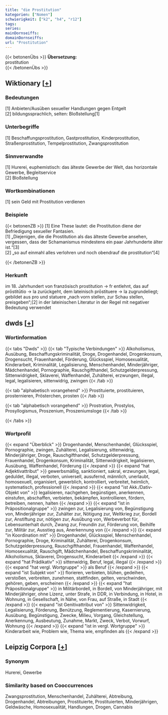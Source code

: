 ```yaml
---
title: "die Prostitution"
kategorien: ["Nomen"]
schwierigkeit: ["k2", "h4", "r12"]
tags:
series:
mainDornseiffs:
domainDornseiffs:
url: "Prostitution"
---
```


{{< betonenÜbs >}}
**Übersetzung:**  
prostitution  
{{< /betonenÜbs >}}

## Wiktionary [[+](https://de.wiktionary.org/wiki/Prostitution)]

### Bedeutungen
[1] Anbieten/Ausüben sexueller Handlungen gegen Entgelt  
[2] bildungssprachlich, selten: Bloßstellung[1]  

### Unterbegriffe
[1] Beschaffungsprostitution, Gastprostitution, Kinderprostitution, Straßenprostitution, Tempelprostitution, Zwangsprostitution  

### Sinnverwandte
[1] Hurerei, euphemistisch: das älteste Gewerbe der Welt, das horizontale Gewerbe, Begleitservice  
[2] Bloßstellung  

### Wortkombinationen
[1] sein Geld mit Prostitution verdienen  

### Beispiele
{{< betonenZB >}}
[1] Eine These lautet: die Prostitution diene der Befriedigung sexueller Fantasien.  
[1] „Diejenigen, die die Prostitution als das älteste Gewerbe ansehen, vergessen, dass der Schamanismus mindestens ein paar Jahrhunderte älter ist.“[3]  
[2] „so auf einmahl alles verlohren und noch obendrauf die prostitution“[4]  

{{< /betonenZB >}}
### Herkunft
im 18. Jahrhundert von französisch prostitution → fr entlehnt, das auf prōstitūtio → la zurückgeht, dem lateinisch prōstituere → la zugrundeliegt; gebildet aus pro und statuere „nach vorn stellen, zur Schau stellen, preisgeben“;[2] in der lateinischen Literatur in der Regel mit negativer Bedeutung verwendet  



## dwds [[+](https://www.dwds.de/wb/Prostitution)]

### Wortinformation
{{< tabs "Dwds" >}}
{{< tab "Typische Verbindungen" >}}
Alkoholismus, Ausübung, Beschaffungskriminalität, Droge, Drogenhandel, Drogenkonsum, Drogensucht, Frauenhandel, Förderung, Glücksspiel, Homosexualität, Kinderarbeit, Kriminalität, Legalisierung, Menschenhandel, Minderjähriger, Mädchenhandel, Pornographie, Rauschgifthandel, Schutzgelderpressung, Sittenwidrigkeit, Sklaverei, Waffenhandel, Zuhälterei, erzwungen, illegal, legal, legalisieren, sittenwidrig, zwingen
{{< /tab >}}

{{< tab "alphabetisch vorangehend" >}}
Prostituierte, prostituieren, prosternieren, Prösterchen, prosten
{{< /tab >}}

{{< tab "alphabetisch vorangehend" >}}
Prostration, Prostylos, Prosyllogismus, Proszenium, Proszeniumsloge
{{< /tab >}}

{{< /tabs >}}

### Wortprofil
{{< expand "Überblick" >}} Drogenhandel, Menschenhandel, Glücksspiel, Pornographie, zwingen, Zuhälterei, Legalisierung, sittenwidrig, Minderjähriger, Droge, Rauschgifthandel, Schutzgelderpressung, Frauenhandel, Drogenkonsum, Kriminalität, Sittenwidrigkeit, legalisieren, Ausübung, Waffenhandel, Förderung {{< /expand >}}
{{< expand "hat Adjektivattribut" >}} gewerbsmäßig, sanktioniert, sakral, erzwungen, legal, geduldet, illegal, verboten, universell, ausufernd, männlich, unerlaubt, homosexuell, organisiert, gewerblich, kontrolliert, verbreitet, heimlich, systematisch, professionell {{< /expand >}}
{{< expand "ist Akk./Dativ-Objekt von" >}} legalisieren, nachgehen, begünstigen, anerkennen, einstufen, abschaffen, verbieten, bekämpfen, kontrollieren, fördern, betreiben, nennen, halten {{< /expand >}}
{{< expand "ist in Präpositionalgruppe" >}} zwingen zur, Legalisierung von, Begünstigung von, Minderjähriger zur, Zuhälter zur, Nötigung zur, Weltkrieg zur, Bordell zur, Anstiftung zur, nötigen zur, Ausübung von, Werbeverbot für, Lebensunterhalt durch, Zwang zur, Freundin zur, Förderung von, Beihilfe zur, Militär zur, Ausstieg aus, Anerkennung von {{< /expand >}}
{{< expand "in Koordination mit" >}} Drogenhandel, Glücksspiel, Menschenhandel, Pornographie, Droge, Kriminalität, Zuhälterei, Drogenkonsum, Schutzgelderpressung, Rauschgifthandel, Frauenhandel, Waffenhandel, Homosexualität, Rauschgift, Mädchenhandel, Beschaffungskriminalität, Alkoholismus, Sklaverei, Drogensucht, Kinderarbeit {{< /expand >}}
{{< expand "hat Prädikativ" >}} sittenwidrig, Beruf, legal, illegal {{< /expand >}}
{{< expand "hat vergl. Wortgruppe" >}} als Beruf {{< /expand >}}
{{< expand "ist Subjekt von" >}} florieren, verbieten, blühen, gedeihen, verstoßen, verbreiten, zunehmen, stattfinden, gelten, verschwinden, gehören, geben, erscheinen {{< /expand >}}
{{< expand "hat Präpositionalgruppe" >}} in Militärbordell, in Bordell, von Minderjähriger, mit Minderjähriger, ohne Lizenz, unter Strafe, in DDR, in Verbindung, in Hotel, in Wohnung, in Gesellschaft, in Nähe, von Frau, auf Straße, in Stadt {{< /expand >}}
{{< expand "ist Genitivattribut von" >}} Sittenwidrigkeit, Legalisierung, Förderung, Benützung, Reglementierung, Kasernierung, Ausübung, Begünstigung, Zwecke, Milieu, Vorgang, Gleichstellung, Anerkennung, Ausbeutung, Zunahme, Markt, Zweck, Verbot, Vorwurf, Wohnung {{< /expand >}}
{{< expand "ist in vergl. Wortgruppe" >}} Kinderarbeit wie, Problem wie, Thema wie, empfinden als {{< /expand >}}

## Leipzig Corpora [[+](https://corpora.uni-leipzig.de/en/res?word=Prostitution&corpusId=deu_newscrawl-public_2018)]


### Synonym
Hurerei, Gewerbe


### Similarity based on Cooccurrences
Zwangsprostitution, Menschenhandel, Zuhälterei, Abtreibung, Drogenhandel, Abtreibungen, Prostituierte, Prostituierten, Minderjährigen, Geldwäsche, Homosexualität, Handlungen, Drogen, Cannabis

